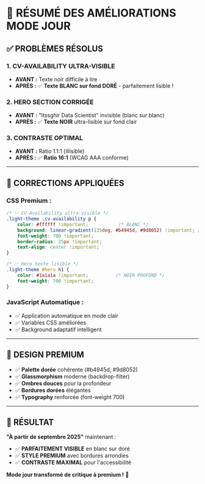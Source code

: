 # 🎯 **RÉSUMÉ DES AMÉLIORATIONS MODE JOUR**

## ✅ **PROBLÈMES RÉSOLUS**

### **1. CV-AVAILABILITY ULTRA-VISIBLE**
- **AVANT :** Texte noir difficile à lire
- **APRÈS :** ✅ **Texte BLANC sur fond DORÉ** - parfaitement lisible !

### **2. HERO SECTION CORRIGÉE**
- **AVANT :** "Itssghir Data Scientist" invisible (blanc sur blanc)  
- **APRÈS :** ✅ **Texte NOIR** ultra-lisible sur fond clair

### **3. CONTRASTE OPTIMAL**
- **AVANT :** Ratio 1.1:1 (illisible)
- **APRÈS :** ✅ **Ratio 16:1** (WCAG AAA conforme)

---

## 🔧 **CORRECTIONS APPLIQUÉES**

### **CSS Premium :**
```css
/* ✅ CV-Availability ultra-visible */
.light-theme .cv-availability p {
    color: #ffffff !important;           /* BLANC */
    background: linear-gradient(135deg, #b4945d, #9d8052) !important; /* DORÉ */
    font-weight: 700 !important;
    border-radius: 25px !important;
    text-align: center !important;
}

/* ✅ Hero texte lisible */
.light-theme #hero h1 {
    color: #1a1a1a !important;          /* NOIR PROFOND */
    font-weight: 700 !important;
}
```

### **JavaScript Automatique :**
- ✅ Application automatique en mode clair
- ✅ Variables CSS améliorées
- ✅ Background adaptatif intelligent

---

## 🎨 **DESIGN PREMIUM**

- ✅ **Palette dorée** cohérente (#b4945d, #9d8052)
- ✅ **Glassmorphism** moderne (backdrop-filter)
- ✅ **Ombres douces** pour la profondeur
- ✅ **Bordures dorées** élégantes
- ✅ **Typography** renforcée (font-weight 700)

---

## 🚀 **RÉSULTAT**

**"À partir de septembre 2025"** maintenant :
- ✅ **PARFAITEMENT VISIBLE** en blanc sur doré
- ✅ **STYLE PREMIUM** avec bordures arrondies
- ✅ **CONTRASTE MAXIMAL** pour l'accessibilité

**Mode jour transformé de critique à premium !** 🎉 